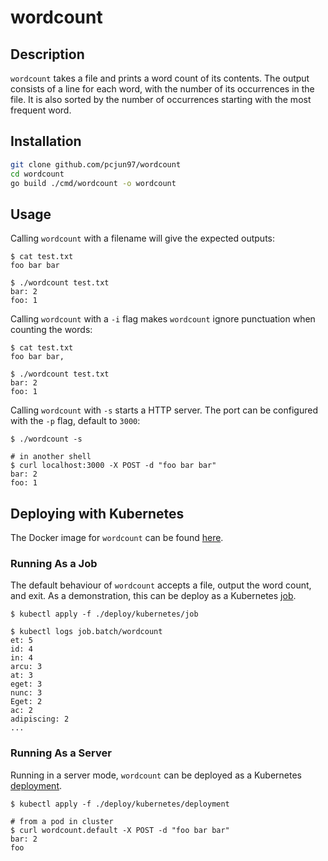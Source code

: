 # wordcount

## Description

`wordcount` takes a file and prints a word count of its contents.
The output consists of a line for each word,
with the number of its occurrences in the file.
It is also sorted by the number of occurrences starting with the most frequent word.

## Installation

```sh
git clone github.com/pcjun97/wordcount
cd wordcount
go build ./cmd/wordcount -o wordcount
```

## Usage

Calling `wordcount` with a filename will give the expected outputs:

```shellsession
$ cat test.txt
foo bar bar

$ ./wordcount test.txt
bar: 2
foo: 1
```

Calling `wordcount` with a `-i` flag makes `wordcount` ignore punctuation when counting the words:

```shellsession
$ cat test.txt
foo bar bar,

$ ./wordcount test.txt
bar: 2
foo: 1
```

Calling `wordcount` with `-s` starts a HTTP server.
The port can be configured with the `-p` flag, default to `3000`:

```shellsession
$ ./wordcount -s

# in another shell
$ curl localhost:3000 -X POST -d "foo bar bar"
bar: 2
foo: 1
```

## Deploying with Kubernetes

The Docker image for `wordcount` can be found [here](https://hub.docker.com/r/pcjun97/wordcount).

### Running As a Job

The default behaviour of `wordcount` accepts a file, output the word count, and exit.
As a demonstration, this can be deploy as a Kubernetes [job](https://kubernetes.io/docs/concepts/workloads/controllers/job/).

```shellsession
$ kubectl apply -f ./deploy/kubernetes/job

$ kubectl logs job.batch/wordcount
et: 5
id: 4
in: 4
arcu: 3
at: 3
eget: 3
nunc: 3
Eget: 2
ac: 2
adipiscing: 2
...
```

### Running As a Server

Running in a server mode, `wordcount` can be deployed as a Kubernetes [deployment](https://kubernetes.io/docs/concepts/workloads/controllers/deployment/).

```shellsession
$ kubectl apply -f ./deploy/kubernetes/deployment

# from a pod in cluster
$ curl wordcount.default -X POST -d "foo bar bar"
bar: 2
foo
```
